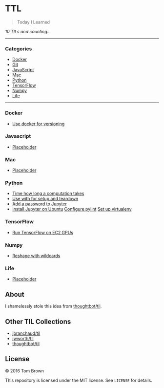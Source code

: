 # TTL

> Today I Learned


_10 TILs and counting..._

---

### Categories

* [Docker](#docker)
* [Git](#git)
* [JavaScript](#javascript)
* [Mac](#mac)
* [Python](#python)
* [TensorFlow](#tensorflow)
* [Numpy](#numpy)
* [Life](#life)

---

### Docker

- [Use docker for versioning](docker/use-docker-for-versioning.md)

### Javascript

- [Placeholder](#)

### Mac

- [Placeholder](#)

### Python

- [Time how long a computation takes](python/time-how-long-a-computation-takes.md)
- [Use with for setup and teardown](python/use-with-for-setup-and-teardown.md)
- [Add a password to Jupyter](python/add-a-password-to-jupyter.md)
- [Install Jupyter on Ubuntu](python/install-jupyter-on-ubuntu.md)
  [Configure pylint](python/configure-pylint.md)
  [Set up virtualenv](python/set-up-virtualenv.md)

### TensorFlow

- [Run TensorFlow on EC2 GPUs](tensorflow/run-tensorflow-on-ec2-gpus.md)

### Numpy

- [Reshape with wildcards](numpy/reshape-with-wildcards.md)

### Life

- [Placeholder](#)


## About

I shamelessly stole this idea from
[thoughtbot/til](https://github.com/thoughtbot/til).

## Other TIL Collections

* [jbranchaud/til](https://github.com/jbranchaud/til)
* [jwworth/til](https://github.com/jwworth/til)
* [thoughtbot/til](https://github.com/thoughtbot/til)

## License

&copy; 2016 Tom Brown

This repository is licensed under the MIT license. See `LICENSE` for
details.
